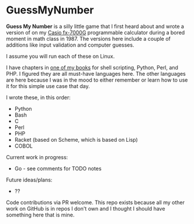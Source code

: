 # GuessMyNumber
**Guess My Number** is a silly little game that I first heard about and wrote a version of on my [Casio fx-7000G](https://www.rskey.org/fx7000g) programmable calculator during a bored moment in math class in 1987. The versions here include a couple of additions like input validation and computer guesses.

I assume you will run each of these on Linux.

I have chapters in [one of my books](https://www.amazon.com/Ubuntu-Linux-Unleashed-2021-14th-dp-0136778852/dp/0136778852/) for shell scripting, Python, Perl, and PHP. I figured they are all must-have languages here. The other languages are here because I was in the mood to either remember or learn how to use it for this simple use case that day.

I wrote these, in this order:
- Python
- Bash
- C
- Perl
- PHP
- Racket (based on Scheme, which is based on Lisp)
- COBOL

Current work in progress:
 - Go - see comments for TODO notes

Future ideas/plans:
 - ??

Code contributions via PR welcome. This repo exists because all my other work on GitHub is in repos I don't own and I thought I should have something here that is mine.
